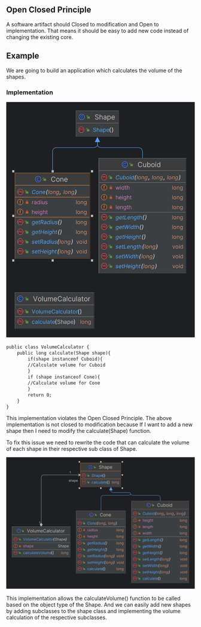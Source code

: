 ## Open Closed Principle
A software artifact should Closed to modification and Open to implementation. That means it should be easy to add new 
code instead of changing the existing core.

## Example
We are going to build an application which calculates the volume of the shapes.

### Implementation
![bad.png](/open-closed-principle/src/main/resources/bad.png)
    
    public class VolumeCalculator {
        public long calculate(Shape shape){
            if(shape instanceof Cuboid){
            //Calculate volume for Cuboid
            }
            if (shape instanceof Cone){
            //Calculate volume for Cone
            }
            return 0;
        }
    }

This implementation violates the Open Closed Principle. The above implementation is not closed to modification because 
If I want to add a new shape then I need to modify the calculate(Shape) function. 

To fix this issue we need to rewrite the code that can calculate the volume of each shape in their respective sub class 
of Shape.

![good.png](/open-closed-principle/src/main/resources/good.png)

This implementation allows the calculateVolume() function to be called based on the object type of the Shape. 
And we can easily add new shapes by adding subclasses to the shape class and implementing the volume calculation of the 
respective subclasses.



